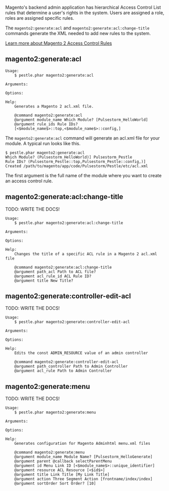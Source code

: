 Magento's backend admin application has hierarchical Access Control List rules that determine a user's rights in the system.  Users are assigned a role, roles are assigned specific rules.

The `magento2:generate:acl` and `magento2:generate:acl:change-title` commands generate the XML needed to add new rules to the system.

[Learn more about Magento 2 Access Control Rules](https://alanstorm.com/magento_2_understanding_access_control_list_rules/)

## magento2:generate:acl

    Usage:
        $ pestle.phar magento2:generate:acl

    Arguments:

    Options:

    Help:
        Generates a Magento 2 acl.xml file.

        @command magento2:generate:acl
        @argument module_name Which Module? [Pulsestorm_HelloWorld]
        @argument rule_ids Rule IDs?
        [<$module_name$>::top,<$module_name$>::config,]

The `magento2:generate:acl` command will generate an acl.xml file for your module. A typical run looks like this.

    $ pestle.phar magento2:generate:acl
    Which Module? (Pulsestorm_HelloWorld)] Pulsestorm_Pestle
    Rule IDs? (Pulsestorm_Pestle::top,Pulsestorm_Pestle::config,)]
    Created /path/to/magento/app/code/Pulsestorm/Pestle/etc/acl.xml

The first argument is the full name of the module where you want to create an access control rule.
## magento2:generate:acl:change-title

TODO: WRITE THE DOCS!

    Usage:
        $ pestle.phar magento2:generate:acl:change-title

    Arguments:

    Options:

    Help:
        Changes the title of a specific ACL rule in a Magento 2 acl.xml file

        @command magento2:generate:acl:change-title
        @argument path_acl Path to ACL file?
        @argument acl_rule_id ACL Rule ID?
        @argument title New Title?

## magento2:generate:controller-edit-acl

TODO: WRITE THE DOCS!

    Usage:
        $ pestle.phar magento2:generate:controller-edit-acl

    Arguments:

    Options:

    Help:
        Edits the const ADMIN_RESOURCE value of an admin controller

        @command magento2:generate:controller-edit-acl
        @argument path_controller Path to Admin Controller
        @argument acl_rule Path to Admin Controller

## magento2:generate:menu

TODO: WRITE THE DOCS!

    Usage:
        $ pestle.phar magento2:generate:menu

    Arguments:

    Options:

    Help:
        Generates configuration for Magento Adminhtml menu.xml files

        @command magento2:generate:menu
        @argument module_name Module Name? [Pulsestorm_HelloGenerate]
        @argument parent @callback selectParentMenu
        @argument id Menu Link ID [<$module_name$>::unique_identifier]
        @argument resource ACL Resource [<$id$>]
        @argument title Link Title [My Link Title]
        @argument action Three Segment Action [frontname/index/index]
        @argument sortOrder Sort Order? [10]






